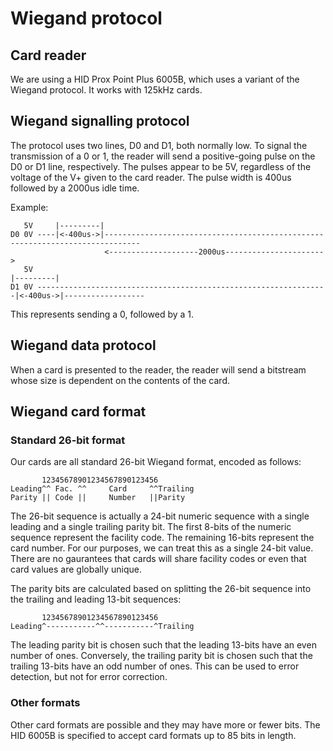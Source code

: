 Wiegand protocol
===

Card reader
---

We are using a HID Prox Point Plus 6005B, which uses a variant of the Wiegand protocol. It works with 125kHz cards.


Wiegand signalling protocol
---

The protocol uses two lines, D0 and D1, both normally low. To signal the transmission of a 0 or 1, the reader will
send a positive-going pulse on the D0 or D1 line, respectively. The pulses appear to be 5V, regardless of the voltage
of the V+ given to the card reader. The pulse width is 400us followed by a 2000us idle time.

Example:

````
   5V     |---------|
D0 0V ----|<-400us->|------------------------------------------------------------------------------
                     <--------------------2000us---------------------->
   5V                                                                  |---------|
D1 0V -----------------------------------------------------------------|<-400us->|------------------
````

This represents sending a 0, followed by a 1.


Wiegand data protocol
---

When a card is presented to the reader, the reader will send a bitstream whose size is dependent on the contents of
the card.


Wiegand card format
---

### Standard 26-bit format

Our cards are all standard 26-bit Wiegand format, encoded as follows:

````
       12345678901234567890123456
Leading^^ Fac. ^^     Card     ^^Trailing
Parity || Code ||     Number   ||Parity
````

The 26-bit sequence is actually a 24-bit numeric sequence with a single leading and a single trailing parity bit.
The first 8-bits of the numeric sequence represent the facility code. The remaining 16-bits represent the card
number. For our purposes, we can treat this as a single 24-bit value. There are no gaurantees that cards will share
facility codes or even that card values are globally unique.

The parity bits are calculated based on splitting the 26-bit sequence into the trailing and leading 13-bit sequences:

```
       12345678901234567890123456
Leading^-----------^^-----------^Trailing
```

The leading parity bit is chosen such that the leading 13-bits have an even number of ones. Conversely, the trailing
parity bit is chosen such that the trailing 13-bits have an odd number of ones. This can be used to error detection,
but not for error correction.


### Other formats

Other card formats are possible and they may have more or fewer bits. The HID 6005B is specified to accept card formats
up to 85 bits in length.

